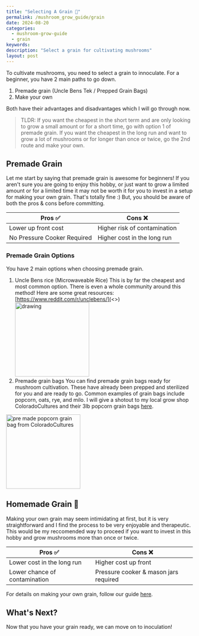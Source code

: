 ```yaml
---
title: "Selecting A Grain 🌽"
permalink: /mushroom_grow_guide/grain
date: 2024-08-20
categories:
  - mushroom-grow-guide
  - grain
keywords:
description: "Select a grain for cultivating mushrooms"
layout: post
---
```


To cultivate mushrooms, you need to select a grain to innoculate.  For a beginner, you have 2 main paths to go down.

1. Premade grain (Uncle Bens Tek / Prepped Grain Bags)
2. Make your own

Both have their advantages and disadvantages which I will go through now.

> TLDR: If you want the cheapest in the short term and are only looking to grow a small amount or for a short time, go with option 1 of premade grain.  If you want the cheapest in the long run and want to grow a lot of mushrooms or for longer than once or twice, go the 2nd route and make your own.

## Premade Grain

Let me start by saying that premade grain is awesome for beginners!  If you aren't sure you are going to enjoy this hobby, or just want to grow a limited amount or for a limited time it may not be worth it for you to invest in a setup for making your own grain.  That's totally fine :)  But, you should be aware of both the pros & cons before committing.

| Pros ✅                      | Cons ❌                       |
| --------------------------- | ---------------------------- |
| Lower up front cost         | Higher risk of contamination |
| No Pressure Cooker Required | Higher cost in the long run  |

### Premade Grain Options

You have 2 main options when choosing premade grain.

1. Uncle Bens rice (Microwaveable Rice)
   This is by far the cheapest and most common option.  There is even a whole community around this method!  Here are some great resources:
   [https://www.reddit.com/r/unclebens/](<>)<img src="/assets/images/uncle-bens-brown-rice.jpeg" alt="drawing" width="200"/>
2. Premade grain bags
   You can find premade grain bags ready for mushroom cultivation.  These have already been prepped and sterilized for you and are ready to go.  Common examples of grain bags include popcorn, oats, rye, and milo.  I will give a shotout to my local grow shop ColoradoCultures and their 3lb popcorn grain bags [here](https://www.coloradoculturesllc.com/product-page/3lb-organic-sterilized-human-grade-popcorn-grain-spawn).

<img src="/assets/images/cocultures-popcorn-bag.png" alt="pre made popcorn grain bag from ColoradoCultures" width="200"/>

## Homemade Grain 🌟

Making your own grain may seem intimidating at first, but it is very straightforward and I find the process to be very enjoyable and therapeutic.
This would be my reccomended way to proceed if you want to invest in this hobby and grow mushrooms more than once or twice.

| Pros ✅                      | Cons ❌                       |
| --------------------------- | ---------------------------- |
| Lower cost in the long run       | Higher cost up front |
| Lower chance of contamination | Pressure cooker & mason jars required  |

For details on making your own grain, follow our guide [here](diy-grain).



## What's Next?

Now that you have your grain ready, we can move on to inoculation!
